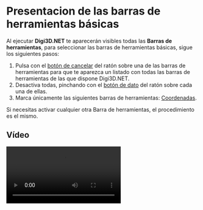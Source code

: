 # Presentacion de las barras de herramientas básicas

Al ejecutar **Digi3D.NET** te aparecerán visibles todas las **Barras de herramientas**, para seleccionar las barras de herramientas básicas, sigue los siguientes pasos:

1. Pulsa con el [botón de cancelar](barras-herramientas-basicas.md) del ratón sobre una de las barras de herramientas para que te aparezca un listado con todas las barras de herramientas de las que dispone Digi3D.NET.
2. Desactiva todas, pinchando con el [botón de dato](barras-herramientas-basicas.md) del ratón sobre cada una de ellas.
3. Marca únicamente las siguientes barras de herramientas: [Coordenadas](/digi3d-net/referencia/barras-de-herramientas/coordenadas.md).

Si necesitas activar cualquier otra Barra de herramientas, el procedimiento es el mismo.

## Vídeo

<video controls><source src="https://digi21.blob.core.windows.net/videos-ayuda/Presentacion%20de%20las%20barras%20de%20herramientas%20basicas.mp4" caption="" type="video/mp4"></video>

